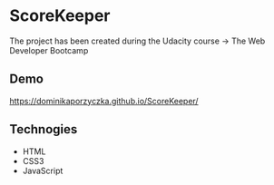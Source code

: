 # ScoreKeeper

The project has been created during the Udacity course -> The Web Developer Bootcamp

## Demo
https://dominikaporzyczka.github.io/ScoreKeeper/

## Technogies

* HTML
* CSS3
* JavaScript
